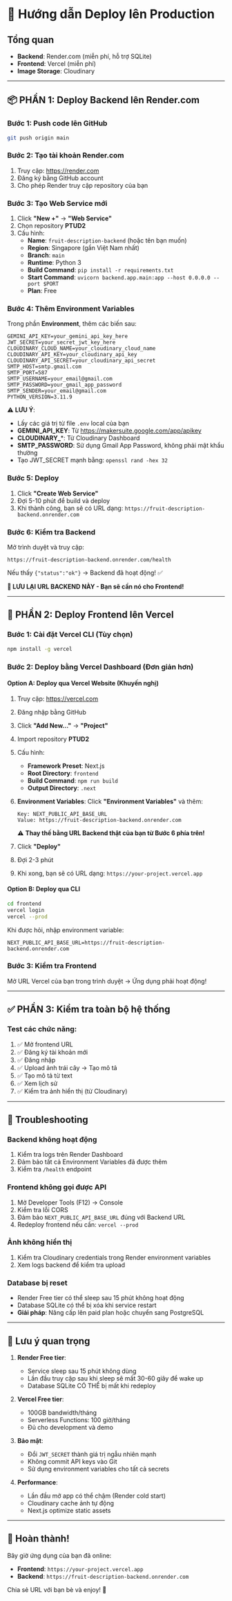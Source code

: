 # 🚀 Hướng dẫn Deploy lên Production

## Tổng quan
- **Backend**: Render.com (miễn phí, hỗ trợ SQLite)
- **Frontend**: Vercel (miễn phí)
- **Image Storage**: Cloudinary

---

## 📦 PHẦN 1: Deploy Backend lên Render.com

### Bước 1: Push code lên GitHub
```bash
git push origin main
```

### Bước 2: Tạo tài khoản Render.com
1. Truy cập: https://render.com
2. Đăng ký bằng GitHub account
3. Cho phép Render truy cập repository của bạn

### Bước 3: Tạo Web Service mới
1. Click **"New +"** → **"Web Service"**
2. Chọn repository **PTUD2**
3. Cấu hình:
   - **Name**: `fruit-description-backend` (hoặc tên bạn muốn)
   - **Region**: Singapore (gần Việt Nam nhất)
   - **Branch**: `main`
   - **Runtime**: Python 3
   - **Build Command**: `pip install -r requirements.txt`
   - **Start Command**: `uvicorn backend.app.main:app --host 0.0.0.0 --port $PORT`
   - **Plan**: Free

### Bước 4: Thêm Environment Variables
Trong phần **Environment**, thêm các biến sau:

```
GEMINI_API_KEY=your_gemini_api_key_here
JWT_SECRET=your_secret_jwt_key_here
CLOUDINARY_CLOUD_NAME=your_cloudinary_cloud_name
CLOUDINARY_API_KEY=your_cloudinary_api_key
CLOUDINARY_API_SECRET=your_cloudinary_api_secret
SMTP_HOST=smtp.gmail.com
SMTP_PORT=587
SMTP_USERNAME=your_email@gmail.com
SMTP_PASSWORD=your_gmail_app_password
SMTP_SENDER=your_email@gmail.com
PYTHON_VERSION=3.11.9
```

⚠️ **LƯU Ý**: 
- Lấy các giá trị từ file `.env` local của bạn
- **GEMINI_API_KEY**: Từ https://makersuite.google.com/app/apikey
- **CLOUDINARY_***: Từ Cloudinary Dashboard
- **SMTP_PASSWORD**: Sử dụng Gmail App Password, không phải mật khẩu thường
- Tạo JWT_SECRET mạnh bằng: `openssl rand -hex 32`

### Bước 5: Deploy
1. Click **"Create Web Service"**
2. Đợi 5-10 phút để build và deploy
3. Khi thành công, bạn sẽ có URL dạng: `https://fruit-description-backend.onrender.com`

### Bước 6: Kiểm tra Backend
Mở trình duyệt và truy cập:
```
https://fruit-description-backend.onrender.com/health
```

Nếu thấy `{"status":"ok"}` → Backend đã hoạt động! ✅

**🔗 LƯU LẠI URL BACKEND NÀY - Bạn sẽ cần nó cho Frontend!**

---

## 🎨 PHẦN 2: Deploy Frontend lên Vercel

### Bước 1: Cài đặt Vercel CLI (Tùy chọn)
```bash
npm install -g vercel
```

### Bước 2: Deploy bằng Vercel Dashboard (Đơn giản hơn)

#### Option A: Deploy qua Vercel Website (Khuyến nghị)
1. Truy cập: https://vercel.com
2. Đăng nhập bằng GitHub
3. Click **"Add New..."** → **"Project"**
4. Import repository **PTUD2**
5. Cấu hình:
   - **Framework Preset**: Next.js
   - **Root Directory**: `frontend`
   - **Build Command**: `npm run build`
   - **Output Directory**: `.next`

6. **Environment Variables**:
   Click **"Environment Variables"** và thêm:
   ```
   Key: NEXT_PUBLIC_API_BASE_URL
   Value: https://fruit-description-backend.onrender.com
   ```
   ⚠️ **Thay thế bằng URL Backend thật của bạn từ Bước 6 phía trên!**

7. Click **"Deploy"**
8. Đợi 2-3 phút
9. Khi xong, bạn sẽ có URL dạng: `https://your-project.vercel.app`

#### Option B: Deploy qua CLI
```bash
cd frontend
vercel login
vercel --prod
```

Khi được hỏi, nhập environment variable:
```
NEXT_PUBLIC_API_BASE_URL=https://fruit-description-backend.onrender.com
```

### Bước 3: Kiểm tra Frontend
Mở URL Vercel của bạn trong trình duyệt → Ứng dụng phải hoạt động!

---

## ✅ PHẦN 3: Kiểm tra toàn bộ hệ thống

### Test các chức năng:
1. ✅ Mở frontend URL
2. ✅ Đăng ký tài khoản mới
3. ✅ Đăng nhập
4. ✅ Upload ảnh trái cây → Tạo mô tả
5. ✅ Tạo mô tả từ text
6. ✅ Xem lịch sử
7. ✅ Kiểm tra ảnh hiển thị (từ Cloudinary)

---

## 🔧 Troubleshooting

### Backend không hoạt động
1. Kiểm tra logs trên Render Dashboard
2. Đảm bảo tất cả Environment Variables đã được thêm
3. Kiểm tra `/health` endpoint

### Frontend không gọi được API
1. Mở Developer Tools (F12) → Console
2. Kiểm tra lỗi CORS
3. Đảm bảo `NEXT_PUBLIC_API_BASE_URL` đúng với Backend URL
4. Redeploy frontend nếu cần: `vercel --prod`

### Ảnh không hiển thị
1. Kiểm tra Cloudinary credentials trong Render environment variables
2. Xem logs backend để kiểm tra upload

### Database bị reset
- Render Free tier có thể sleep sau 15 phút không hoạt động
- Database SQLite có thể bị xóa khi service restart
- **Giải pháp**: Nâng cấp lên paid plan hoặc chuyển sang PostgreSQL

---

## 📝 Lưu ý quan trọng

1. **Render Free tier**:
   - Service sleep sau 15 phút không dùng
   - Lần đầu truy cập sau khi sleep sẽ mất 30-60 giây để wake up
   - Database SQLite CÓ THỂ bị mất khi redeploy

2. **Vercel Free tier**:
   - 100GB bandwidth/tháng
   - Serverless Functions: 100 giờ/tháng
   - Đủ cho development và demo

3. **Bảo mật**:
   - Đổi `JWT_SECRET` thành giá trị ngẫu nhiên mạnh
   - Không commit API keys vào Git
   - Sử dụng environment variables cho tất cả secrets

4. **Performance**:
   - Lần đầu mở app có thể chậm (Render cold start)
   - Cloudinary cache ảnh tự động
   - Next.js optimize static assets

---

## 🎉 Hoàn thành!

Bây giờ ứng dụng của bạn đã online:
- **Frontend**: `https://your-project.vercel.app`
- **Backend**: `https://fruit-description-backend.onrender.com`

Chia sẻ URL với bạn bè và enjoy! 🚀
